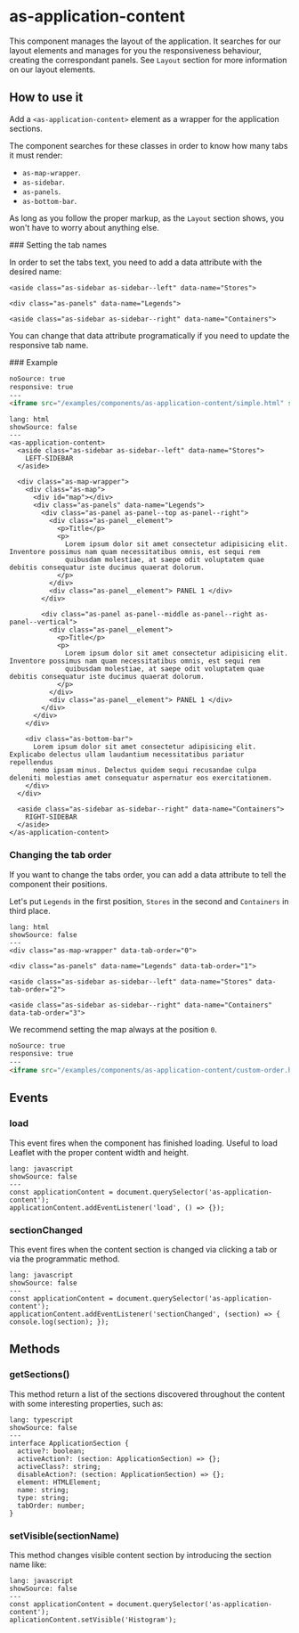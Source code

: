 # as-application-content

This component manages the layout of the application. It searches for our layout elements and manages for you the responsiveness behaviour, creating the correspondant panels. See `Layout` section for more information on our layout elements.

## How to use it

Add a `<as-application-content>` element as a wrapper for the application sections.

The component searches for these classes in order to know how many tabs it must render:
- `as-map-wrapper`.
- `as-sidebar`.
- `as-panels`.
- `as-bottom-bar`.

As long as you follow the proper markup, as the `Layout` section shows, you won't have to worry about anything else.

### Setting the tab names

In order to set the tabs text, you need to add a data attribute with the desired name:

`<aside class="as-sidebar as-sidebar--left" data-name="Stores">`

`<div class="as-panels" data-name="Legends">`

`<aside class="as-sidebar as-sidebar--right" data-name="Containers">`

You can change that data attribute programatically if you need to update the responsive tab name.

### Example

```html
noSource: true
responsive: true
---
<iframe src="/examples/components/as-application-content/simple.html" style="width: 100%; height: 100%;">
```

```code
lang: html
showSource: false
---
<as-application-content>
  <aside class="as-sidebar as-sidebar--left" data-name="Stores">
    LEFT-SIDEBAR
  </aside>

  <div class="as-map-wrapper">
    <div class="as-map">
      <div id="map"></div>
      <div class="as-panels" data-name="Legends">
        <div class="as-panel as-panel--top as-panel--right">
          <div class="as-panel__element">
            <p>Title</p>
            <p>
              Lorem ipsum dolor sit amet consectetur adipisicing elit. Inventore possimus nam quam necessitatibus omnis, est sequi rem
              quibusdam molestiae, at saepe odit voluptatem quae debitis consequatur iste ducimus quaerat dolorum.
            </p>
          </div>
          <div class="as-panel__element"> PANEL 1 </div>
        </div>

        <div class="as-panel as-panel--middle as-panel--right as-panel--vertical">
          <div class="as-panel__element">
            <p>Title</p>
            <p>
              Lorem ipsum dolor sit amet consectetur adipisicing elit. Inventore possimus nam quam necessitatibus omnis, est sequi rem
              quibusdam molestiae, at saepe odit voluptatem quae debitis consequatur iste ducimus quaerat dolorum.
            </p>
          </div>
          <div class="as-panel__element"> PANEL 1 </div>
        </div>
      </div>
    </div>

    <div class="as-bottom-bar">
      Lorem ipsum dolor sit amet consectetur adipisicing elit. Explicabo delectus ullam laudantium necessitatibus pariatur repellendus
      nemo ipsam minus. Delectus quidem sequi recusandae culpa deleniti molestias amet consequatur aspernatur eos exercitationem.
    </div>
  </div>

  <aside class="as-sidebar as-sidebar--right" data-name="Containers">
    RIGHT-SIDEBAR
  </aside>
</as-application-content>
```

### Changing the tab order

If you want to change the tabs order, you can add a data attribute to tell the component their positions.

Let's put `Legends` in the first position, `Stores` in the second and `Containers` in third place.

```code
lang: html
showSource: false
---
<div class="as-map-wrapper" data-tab-order="0">

<div class="as-panels" data-name="Legends" data-tab-order="1">

<aside class="as-sidebar as-sidebar--left" data-name="Stores" data-tab-order="2">

<aside class="as-sidebar as-sidebar--right" data-name="Containers" data-tab-order="3">
```

We recommend setting the map always at the position `0`.

```html
noSource: true
responsive: true
---
<iframe src="/examples/components/as-application-content/custom-order.html" style="width: 100%; height: 100%;">
```

## Events

### **load**

This event fires when the component has finished loading. Useful to load Leaflet with the proper content width and height.

```code
lang: javascript
showSource: false
---
const applicationContent = document.querySelector('as-application-content');
applicationContent.addEventListener('load', () => {});
```

### **sectionChanged**

This event fires when the content section is changed via clicking a tab or via the programmatic method.

```code
lang: javascript
showSource: false
---
const applicationContent = document.querySelector('as-application-content');
applicationContent.addEventListener('sectionChanged', (section) => { console.log(section); });
```

## Methods

### **getSections()**

This method return a list of the sections discovered throughout the content with some interesting properties, such as:

```code
lang: typescript
showSource: false
---
interface ApplicationSection {
  active?: boolean;
  activeAction?: (section: ApplicationSection) => {};
  activeClass?: string;
  disableAction?: (section: ApplicationSection) => {};
  element: HTMLElement;
  name: string;
  type: string;
  tabOrder: number;
}
```

### **setVisible(sectionName)**

This method changes visible content section by introducing the section name like:

```code
lang: javascript
showSource: false
---
const applicationContent = document.querySelector('as-application-content');
aplicationContent.setVisible('Histogram');
```
